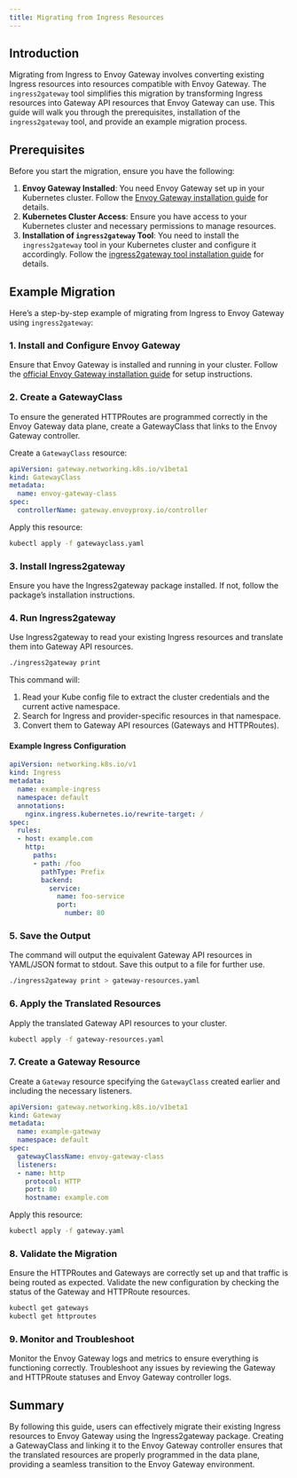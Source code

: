 ```yaml
---
title: Migrating from Ingress Resources
---
```


## Introduction

Migrating from Ingress to Envoy Gateway involves converting existing Ingress resources into resources compatible with Envoy Gateway. The `ingress2gateway` tool simplifies this migration by transforming Ingress resources into Gateway API resources that Envoy Gateway can use. This guide will walk you through the prerequisites, installation of the `ingress2gateway` tool, and provide an example migration process.

## Prerequisites

Before you start the migration, ensure you have the following:

1. **Envoy Gateway Installed**: You need Envoy Gateway set up in your Kubernetes cluster. Follow the [Envoy Gateway installation guide](../install) for details.
2. **Kubernetes Cluster Access**: Ensure you have access to your Kubernetes cluster and necessary permissions to manage resources.
3. **Installation of `ingress2gateway` Tool**: You need to install the `ingress2gateway` tool in your Kubernetes cluster and configure it accordingly. Follow the [ingress2gateway tool installation guide](https://github.com/kubernetes-sigs/ingress2gateway/blob/main/README.md#installation) for details.

## Example Migration

Here’s a step-by-step example of migrating from Ingress to Envoy Gateway using `ingress2gateway`:

### 1. Install and Configure Envoy Gateway

Ensure that Envoy Gateway is installed and running in your cluster. Follow the [official Envoy Gateway installation guide](../install) for setup instructions.

### 2. Create a GatewayClass

To ensure the generated HTTPRoutes are programmed correctly in the Envoy Gateway data plane, create a GatewayClass that links to the Envoy Gateway controller.

Create a `GatewayClass` resource:

```yaml
apiVersion: gateway.networking.k8s.io/v1beta1
kind: GatewayClass
metadata:
  name: envoy-gateway-class
spec:
  controllerName: gateway.envoyproxy.io/controller
```

Apply this resource:

```sh
kubectl apply -f gatewayclass.yaml
```

### 3. Install Ingress2gateway

Ensure you have the Ingress2gateway package installed. If not, follow the package’s installation instructions.

### 4. Run Ingress2gateway

Use Ingress2gateway to read your existing Ingress resources and translate them into Gateway API resources.

```sh
./ingress2gateway print
```

This command will:
1. Read your Kube config file to extract the cluster credentials and the current active namespace.
2. Search for Ingress and provider-specific resources in that namespace.
3. Convert them to Gateway API resources (Gateways and HTTPRoutes).

#### Example Ingress Configuration

```yaml
apiVersion: networking.k8s.io/v1
kind: Ingress
metadata:
  name: example-ingress
  namespace: default
  annotations:
    nginx.ingress.kubernetes.io/rewrite-target: /
spec:
  rules:
  - host: example.com
    http:
      paths:
      - path: /foo
        pathType: Prefix
        backend:
          service:
            name: foo-service
            port:
              number: 80
```

### 5. Save the Output

The command will output the equivalent Gateway API resources in YAML/JSON format to stdout. Save this output to a file for further use.

```sh
./ingress2gateway print > gateway-resources.yaml
```

### 6. Apply the Translated Resources

Apply the translated Gateway API resources to your cluster.

```sh
kubectl apply -f gateway-resources.yaml
```

### 7. Create a Gateway Resource

Create a `Gateway` resource specifying the `GatewayClass` created earlier and including the necessary listeners.

```yaml
apiVersion: gateway.networking.k8s.io/v1beta1
kind: Gateway
metadata:
  name: example-gateway
  namespace: default
spec:
  gatewayClassName: envoy-gateway-class
  listeners:
  - name: http
    protocol: HTTP
    port: 80
    hostname: example.com
```

Apply this resource:

```sh
kubectl apply -f gateway.yaml
```

### 8. Validate the Migration

Ensure the HTTPRoutes and Gateways are correctly set up and that traffic is being routed as expected. Validate the new configuration by checking the status of the Gateway and HTTPRoute resources.

```sh
kubectl get gateways
kubectl get httproutes
```

### 9. Monitor and Troubleshoot

Monitor the Envoy Gateway logs and metrics to ensure everything is functioning correctly. Troubleshoot any issues by reviewing the Gateway and HTTPRoute statuses and Envoy Gateway controller logs.

## Summary

By following this guide, users can effectively migrate their existing Ingress resources to Envoy Gateway using the Ingress2gateway package. Creating a GatewayClass and linking it to the Envoy Gateway controller ensures that the translated resources are properly programmed in the data plane, providing a seamless transition to the Envoy Gateway environment.